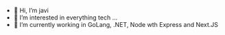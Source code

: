 - 👋 Hi, I’m javi
- 👀 I’m interested in everything tech ...
- 🌱 I’m currently working in GoLang, .NET, Node wth Express and Next.JS

<!---
javi-nvcosmo/javi-nvcosmo is a ✨ special ✨ repository because its `README.md` (this file) appears on your GitHub profile.
You can click the Preview link to take a look at your changes.
--->
